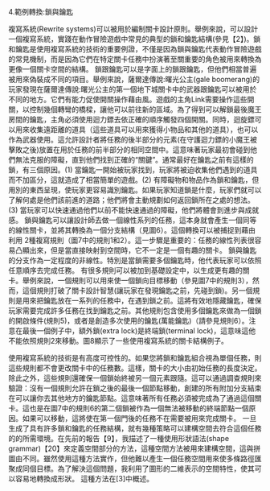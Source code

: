 4.範例轉換:鎖與鑰匙

複寫系統(Rewrite systems)可以被用於編制關卡設計原則。舉例來說，可以設計一個複寫系統，實踐在動作冒險遊戲中常見的典型的鎖和鑰匙結構(參見【2】)。鎖和鑰匙是使用複寫系統的技術的重要例證，不僅是因為鎖與鑰匙代表動作冒險遊戲的常見機制，而是因為它們在特定關卡任務中扮演著至關重要的角色被用來轉換為更像一個關卡空間的結構。
鎖跟鑰匙可以是字面上的鎖跟鑰匙，但他們相當普遍被用來偽裝成不同的項目。舉例來說，薩爾達傳說:曙光公主(gale boomerang)的玩家發現在薩爾達傳說:曙光公主的第一個地下城關卡中的武器跟鑰匙可以被用於不同的地方。它們有能力促使開關操作藉由風。遊戲的主角Link需要操作這些開關，以控制幾個轉彎的橋樑，讓他可以前往新的區域。為了得到可以解鎖最後魔王房間的鑰匙，主角必須使用迴力鏢去依正確的順序觸發四個開關。同時，迴旋鏢可以用來收集遠距離的道具（這些道具可以用來獲得小物品和其他的道具），也可以作為武器使用。這允許設計者將任務的後半部分的元素(在守護迴力鏢的小魔王被擊敗之後)放置在用於任務的前半部分的相同空間中。這意味著玩家最初會碰到他們無法克服的障礙，直到他們找到正確的“關鍵”。通常最好在鑰匙之前有這樣的鎖，有三個原因。(1) 當鑰匙一開始被玩家找到，玩家將被迫收集他們遇到的道具而不加區分，這就造成了相當簡單的遊戲。(2) 有障礙物和物品作為鎖和鑰匙，但用別的東西呈現，使玩家更容易識別鑰匙。如果玩家知道鎖是什麼，玩家們就可以了解何處是他們該前進的道路；他們將會主動規劃如何返回鎖所在之處的想法。(3) 當玩家可以快速通過他們以前不能快速通過的障礙，他們將體會到進步與成就感。
鎖與鑰匙可以讓設計師去做一個線性系列的任務，這本身就會產生一個同等的線性關卡，並將其轉換為一個分支結構（見圖6）。這個轉換可以被捕捉到藉由利用 2種複寫規則（圖7中的規則1和2）。這一步驟是重要的：任務的線性列表很容易凸顯出來，但是當直接映射到空間時，它不一定是一個有趣的關卡。
鎖與鑰匙的分支作為一定程度的非線性。特別是當鎖需要多個鑰匙時，他代表玩家可以依照任意順序去完成任務。
有很多規則可以被加到基礎設定中，以生成更有趣的關卡。舉例來說，一個規則可以用來使一個鎖向目標移動（參見圖7中的規則3），然而，這個規則打破了關卡設計智慧(讓玩家在發現鑰匙之前，先碰到鎖)。另一個規則是用來把鑰匙放在一系列的任務中，在遇到鎖之前。這將有效地隱藏鑰匙，確保玩家需要完成許多任務在找到鑰匙之前。其他規則包含使用多個鑰匙來做為一個鎖的開啟條件(規則5)，或者是創造多次使用的鑰匙(萬能鑰匙)（請參見規則6）。注意在最後一個例子中，額外鎖(extra lock)是終端鎖(terminal lock)，這意味這他不能依照規則2來移動。圖8顯示了一些使用複寫系統的關卡結構例子。

使用複寫系統的技術是有高度可控性的。如果您將鎖和鑰匙組合視為單個任務，則這些規則都不會更改關卡中的任務數。這樣，關卡的大小由初始任務的長度決定。除此之外，這些規則還確保一個鎖始終被另一個元素跟隨。這可以通過調查規則來驗證：沒有一個規則允許在鎖之後的最後一個節點移動，創建的所有附加分支結束在可以讓你去其他地方的鑰匙節點。這意味著所有任務必須被完成為了通過這個關卡。這也是在圖7中的規則6的第二個鎖被作為一個無法被移動的終端節點一個原因。如果可以移動，這將使在第一個門後的任務不在需要被用來完成關卡。
一旦生成了具有許多鎖和鑰匙的任務結構，就有幾種策略可以建構空間去符合這個任務的的所需環境。在先前的報告【9】，我描述了一種使用形狀語法(shape grammar)【20】來定義空間部分的方法，這種空間方法被用來建構空間，這與拼圖由不同。雖然使用這種方法實作，但他難以產生一個任務空間用來使多條路徑匯聚成同個目標。為了解決這個問題，我利用了圖形的二維表示的空間特性，使其可以容易地轉換成形狀。 這種方法在[3]中概述。

